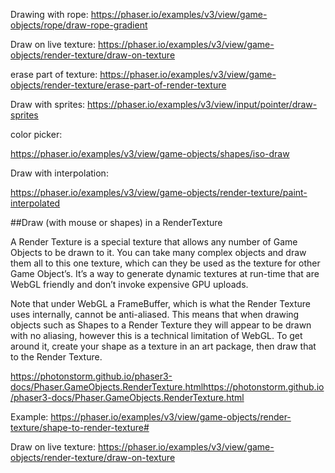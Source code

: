 Drawing with rope:
https://phaser.io/examples/v3/view/game-objects/rope/draw-rope-gradient

Draw on live texture:
https://phaser.io/examples/v3/view/game-objects/render-texture/draw-on-texture

erase part of texture:
https://phaser.io/examples/v3/view/game-objects/render-texture/erase-part-of-render-texture

Draw with sprites:
https://phaser.io/examples/v3/view/input/pointer/draw-sprites

color picker:

https://phaser.io/examples/v3/view/game-objects/shapes/iso-draw

Draw with interpolation:

https://phaser.io/examples/v3/view/game-objects/render-texture/paint-interpolated

##Draw (with mouse or shapes) in a RenderTexture

A Render Texture is a special texture that allows any number of Game Objects to be drawn to it. You can take many complex objects and draw them all to this one texture, which can they be used as the texture for other Game Object’s. It’s a way to generate dynamic textures at run-time that are WebGL friendly and don’t invoke expensive GPU uploads.

Note that under WebGL a FrameBuffer, which is what the Render Texture uses internally, cannot be anti-aliased. This means that when drawing objects such as Shapes to a Render Texture they will appear to be drawn with no aliasing, however this is a technical limitation of WebGL. To get around it, create your shape as a texture in an art package, then draw that to the Render Texture.

https://photonstorm.github.io/phaser3-docs/Phaser.GameObjects.RenderTexture.htmlhttps://photonstorm.github.io/phaser3-docs/Phaser.GameObjects.RenderTexture.html

Example:
https://phaser.io/examples/v3/view/game-objects/render-texture/shape-to-render-texture#

Draw on live texture:
https://phaser.io/examples/v3/view/game-objects/render-texture/draw-on-texture
